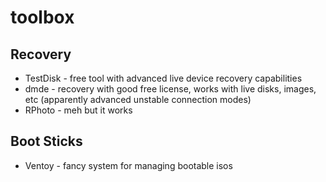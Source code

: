 # toolbox

## Recovery
* TestDisk - free tool with advanced live device recovery capabilities
* dmde - recovery with good free license, works with live disks, images, etc (apparently advanced unstable connection modes)
* RPhoto - meh but it works


## Boot Sticks
* Ventoy - fancy system for managing bootable isos
